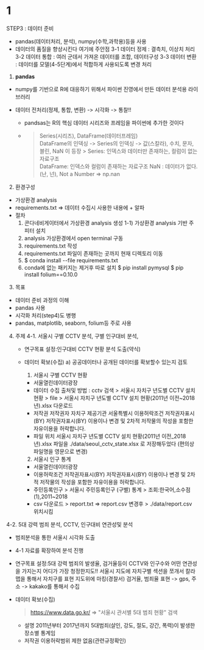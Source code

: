 # 1

STEP3 : 데이터 준비

- pandas(데이터처리, 분석), numpy(수학,과학용)등을 사용
- 데이터의 품질을 향상시킨다 여기에 주안점
  3-1 데이터 정제 : 결측치, 이상치 처리 
  3-2 데이터 통합 : 여러 군데서 가져온 데이터를 조합, 데이터구성
  3-3 데이터 변환 : 데이터를 모델(4-5단계)에서 적합하게 사용되도록 변경 처리

1. **pandas**

- numpy를 기반으로 R에 대응하기 위해서 파이썬 진영에서 만든 데이터 분석용 라이브러리

- 데이터 전처리(정제, 통합, 변환) -> 시각화 -> 통찰!!

  - pandsas는 R의 핵심 데이터 시리즈와 프레임을 파이썬에 추가한 것이다

  - > Series(시리즈), DataFrame(데이터프레임)  
    > DataFrame의 인덱싱 -> Series의 인덱싱 -> 값(스칼라), 수치, 문자, 블린, NaN 이 등장  > Series: 인덱스와 데이터만 존재하는, 컬럼이 없는 자료구조  
    > DataFrame: 인덱스와 컬럼이 존재하는 자료구조
    > NaN : 데이터가 없다. (난, 넌), Not a Number => np.nan


2. 환경구성

- 가상환경 analysis
- requirements.txt
  => 데이터 수집시 사용한 내용에 + 알파
- 절차 
  1) 콘다네비게이터에서 가상환경 analysis 생성
  1-1) 가상환경 analysis 기반 주피터 설치
  2) analysis 가상환경에서 open terminal 구동
  3) requirements.txt 작성
  4) requirements.txt 파일이 존재하는 곳까지 현재 디렉토리 이동
  5) $ conda install --file requirements.txt
  6) conda에 없는 패키지는 제거후 따로 설치
     $ pip install pymysql
     $ pip install folium==0.10.0

3. 목표

- 데이터 준비 과정의 이해
- pandas 사용
- 시각화 처리(step4)도 병행
- pandas, matplotlib, seaborn, folium등 주로 사용

4. 주제
   4-1. 서울시 구별 CCTV 분석, 구별 인구대비 분석, 

   - 연구목표 설정:인구대비 CCTV 현황 분석 도출(약식)

   - 데이터 확보(수집)
     a) 공공데이터나 공개된 데이터를 확보할수 있는지 검토

      1) 서울시 구별 CCTV 현황

     - 서울열린데이터광장
     - 데이터 수집 출처및 방법 : cctv 검색 > 서울시 자치구 년도별 CCTV 설치 현황 > file > 서울시 자치구 년도별 CCTV 설치 현황(2011년 이전~2018년).xlsx 다운로드
     - 저작권 
       저작권자 자치구
       제공기관 서울특별시
       이용허락조건 저작권자표시(BY)  저작권자표시(BY)
       이용이나 변경 및 2차적 저작물의 작성을 포함한 자유이용을 허락합니다.
     - 파일 위치
       서울시 자치구 년도별 CCTV 설치 현황(2011년 이전_2018년).xlsx 파일을 
       ./data/seoul_cctv_state.xlsx 로 저장해두었다 (편의상 파일명을 영문으로 변경)

      2) 서울시 인구 통계

     - 서울열린데이터광장       
     - 이용허락조건 저작권자표시(BY)  저작권자표시(BY)
       이용이나 변경 및 2차적 저작물의 작성을 포함한 자유이용을 허락합니다.
     - 주민등록인구 > 서울시 주민등록인구 (구별) 통계 > 조회:한국어,소수점(1),2011~2018
     - csv 다운로드 > report.txt => report.csv 변경후 > ./data/report.csv 위치시킴

 4-2. 5대 강력 범죄 분석, CCTV, 인구대비 연관성및 분석

- 범죄분석을 통한 서울시 시각화 도출

- 4-1 자료를 확장하여 분석 진행

- 연구목표 설정:5대 강력 범죄의 발생율, 검거율등이 CCTV와 인구수와 어떤 연관성을 가지는지
   어디가 가장 청정한지도!!
   서울시 지도에 자치구별 섹션을 쪼개서 칼라맵을 통해서 자치구를 표현
   지도위에 마킹(경찰서) 검거율, 범죄율 표현 -> gps, 주소 -> kakako를 통해서 수집

- 데이터 확보(수집)

  > https://www.data.go.kr/
  > => "서울시 관서별 5대 범죄 현황" 검색

  - 설명
    2011년부터 2017년까지 5대범죄(살인, 강도, 절도, 강간, 폭력)이 발생한 장소별 통계임
  - 저작권
    이용허락범위 제한 없음(관련규정확인)

